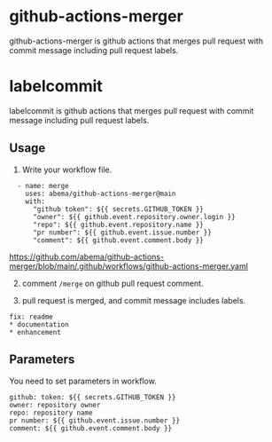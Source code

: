 # github-actions-merger
github-actions-merger is github actions that merges pull request with commit message including pull request labels.

# labelcommit
labelcommit is github actions that merges pull request with commit message including pull request labels.

## Usage
1. Write your workflow file.
```
  - name: merge
    uses: abema/github-actions-merger@main
    with: 
      "github token": ${{ secrets.GITHUB_TOKEN }}
      "owner": ${{ github.event.repository.owner.login }}
      "repo": ${{ github.event.repository.name }}
      "pr number": ${{ github.event.issue.number }}
      "comment": ${{ github.event.comment.body }}
```
https://github.com/abema/github-actions-merger/blob/main/.github/workflows/github-actions-merger.yaml

2. comment ```/merge``` on github pull request comment.

3. pull request is merged, and commit message includes labels.
```
fix: readme
* documentation
* enhancement
```

## Parameters
You need to set parameters in workflow.
```
github: token: ${{ secrets.GITHUB_TOKEN }}
owner: repository owner
repo: repository name
pr number: ${{ github.event.issue.number }}
comment: ${{ github.event.comment.body }}
```
